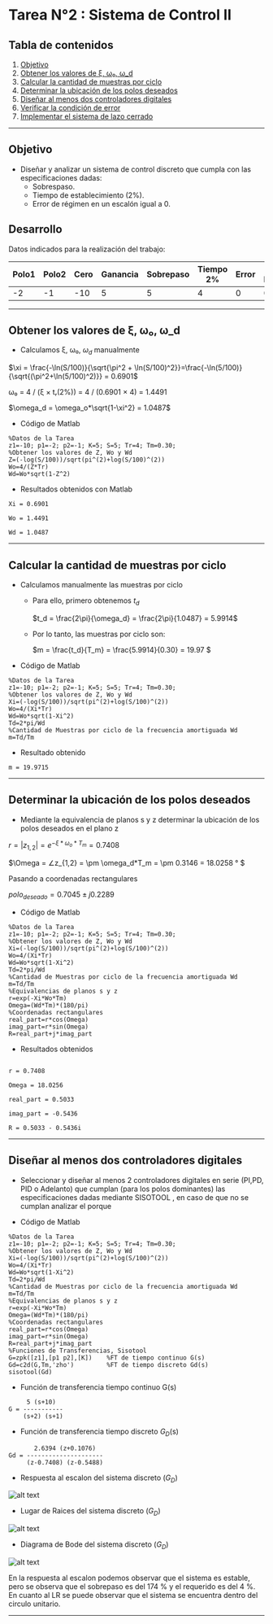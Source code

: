 # Tarea N°2 : Sistema de Control II

## Tabla de contenidos
1. [Objetivo](#objetivo)
2. [Obtener los valores de ξ, ω₀, ω_d](#obtener-los-valores-de-ξ-ω₀-ω_d)
3. [Calcular la cantidad de muestras por ciclo](#calcular-la-cantidad-de-muestras-por-ciclo)
4. [Determinar la ubicación de los polos deseados](#determinar-la-ubicación-de-los-polos-deseados)
5. [Diseñar al menos dos controladores digitales](#diseñar-al-menos-dos-controladores-digitales)
6. [Verificar la condición de error](#verificar-la-condición-de-error)
7. [Implementar el sistema de lazo cerrado](#implementar-el-sistema-de-lazo-cerrado)

--- 

## Objetivo

- Diseñar y analizar un sistema de control discreto que cumpla con las especificaciones dadas:
  - Sobrespaso.
  - Tiempo de establecimiento (2%).
  - Error de régimen en un escalón igual a 0.

## Desarrollo

Datos indicados para la realización del trabajo:

| Polo1 | Polo2 | Cero | Ganancia | Sobrepaso | Tiempo 2% | Error | Tiempo Muestreo |
|-------|-------|------|----------|-----------|-----------|-------|-----------------|
| -2    | -1    | -10  | 5        | 5         | 4         | 0     | 0.30            |

---

## Obtener los valores de ξ, ω₀, ω_d

- Calculamos ξ, ω₀, $ω_d$ manualmente

$\xi = \frac{-\ln(S/100)}{\sqrt{\pi^2 + \ln(S/100)^2}}=\frac{-\ln(5/100)}{\sqrt{(\pi^2+\ln(5/100)^2)}} = 0.6901$

ω₀ = 4 / (ξ × tᵣ(2%)) = 4 / (0.6901 × 4) = 1.4491

$\omega_d = \omega_o*\sqrt{1-\xi^2} = 1.0487$

- Código de Matlab

```
%Datos de la Tarea
z1=-10; p1=-2; p2=-1; K=5; S=5; Tr=4; Tm=0.30;
%Obtener los valores de Z, Wo y Wd
Z=(-log(S/100))/sqrt(pi^(2)+log(S/100)^(2))
Wo=4/(Z*Tr)
Wd=Wo*sqrt(1-Z^2)
```

- Resultados obtenidos con Matlab

```
Xi = 0.6901

Wo = 1.4491

Wd = 1.0487
```
---

## Calcular la cantidad de muestras por ciclo

- Calculamos manualmente las muestras por ciclo

    - Para ello, primero obtenemos $t_d$

      $t_d = \frac{2\pi}{\omega_d} = \frac{2\pi}{1.0487} = 5.9914$ 

    - Por lo tanto, las muestras por ciclo son:

      $m = \frac{t_d}{T_m} = \frac{5.9914}{0.30} = 19.97 $

- Código de Matlab

```
%Datos de la Tarea
z1=-10; p1=-2; p2=-1; K=5; S=5; Tr=4; Tm=0.30;
%Obtener los valores de Z, Wo y Wd
Xi=(-log(S/100))/sqrt(pi^(2)+log(S/100)^(2))
Wo=4/(Xi*Tr)
Wd=Wo*sqrt(1-Xi^2)
Td=2*pi/Wd
%Cantidad de Muestras por ciclo de la frecuencia amortiguada Wd
m=Td/Tm
```

- Resultado obtenido

```
m = 19.9715
```
---
## Determinar la ubicación de los polos deseados

- Mediante la equivalencia de planos s y z determinar la ubicación de los polos deseados en el plano z

$r = |z_{1,2}| = e^{-\xi*\omega_o*T_m} = 0.7408$

$\Omega = ∠z_{1,2} = \pm \omega_d*T_m = \pm 0.3146 = 18.0258 ° $

Pasando a coordenadas rectangulares

$polo_{deseado}= 0.7045 \pm j 0.2289$

- Código de Matlab

```
%Datos de la Tarea
z1=-10; p1=-2; p2=-1; K=5; S=5; Tr=4; Tm=0.30;
%Obtener los valores de Z, Wo y Wd
Xi=(-log(S/100))/sqrt(pi^(2)+log(S/100)^(2))
Wo=4/(Xi*Tr)
Wd=Wo*sqrt(1-Xi^2)
Td=2*pi/Wd
%Cantidad de Muestras por ciclo de la frecuencia amortiguada Wd
m=Td/Tm
%Equivalencias de planos s y z
r=exp(-Xi*Wo*Tm)
Omega=(Wd*Tm)*(180/pi)
%Coordenadas rectangulares
real_part=r*cos(Omega)
imag_part=r*sin(Omega)
R=real_part+j*imag_part
```
- Resultados obtenidos
```

r = 0.7408

Omega = 18.0256

real_part = 0.5033

imag_part = -0.5436

R = 0.5033 - 0.5436i
```

---

## Diseñar al menos dos controladores digitales

- Seleccionar y diseñar al menos 2 controladores digitales en serie (PI,PD, PID o Adelanto) que cumplan (para los polos dominantes) las especificaciones dadas mediante SISOTOOL , en caso de que no se cumplan analizar el porque

- Código de Matlab

```
%Datos de la Tarea
z1=-10; p1=-2; p2=-1; K=5; S=5; Tr=4; Tm=0.30;
%Obtener los valores de Z, Wo y Wd
Xi=(-log(S/100))/sqrt(pi^(2)+log(S/100)^(2))
Wo=4/(Xi*Tr)
Wd=Wo*sqrt(1-Xi^2)
Td=2*pi/Wd
%Cantidad de Muestras por ciclo de la frecuencia amortiguada Wd
m=Td/Tm
%Equivalencias de planos s y z
r=exp(-Xi*Wo*Tm)
Omega=(Wd*Tm)*(180/pi)
%Coordenadas rectangulares
real_part=r*cos(Omega)
imag_part=r*sin(Omega)
R=real_part+j*imag_part
%Funciones de Transferencias, Sisotool
G=zpk([z1],[p1 p2],[K])    %FT de tiempo continuo G(s)
Gd=c2d(G,Tm,'zho')         %FT de tiempo discreto Gd(s)
sisotool(Gd)
```

- Función de transferencia tiempo continuo G(s)

``` 
     5 (s+10)
G = -----------
    (s+2) (s+1)
```

- Función de transferencia tiempo discreto $G_D$(s)

``` 
       2.6394 (z+0.1076)
Gd = ---------------------
     (z-0.7408) (z-0.5488)
```

- Respuesta al escalon del sistema discreto ($G_D$)

![alt text](<Imagenes Tarea 2/Respuesta_al_Escalon.jpg>)

- Lugar de Raices del sistema discreto ($G_D$)

![alt text](<Imagenes Tarea 2/Lugar_de_Raices.jpg>)

- Diagrama de Bode del sistema discreto ($G_D$)

![alt text](<Imagenes Tarea 2/Diagrama_de_Bode.jpg>)

En la respuesta al escalon podemos observar que el sistema es estable, pero se observa que el sobrepaso es del 174 % y el requerido es del 4 %. En cuanto al LR se puede observar que el sistema se encuentra dentro del circulo unitario. 

---